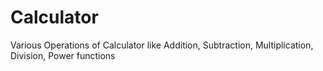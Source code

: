 # Calculator
Various Operations of Calculator like
Addition, Subtraction, Multiplication, Division, Power functions
